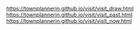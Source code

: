 https://townplannerin.github.io/visit/visit_draw.html 
https://townplannerin.github.io/visit/visit_past.html 
https://townplannerin.github.io/visit/visit_now.html 
